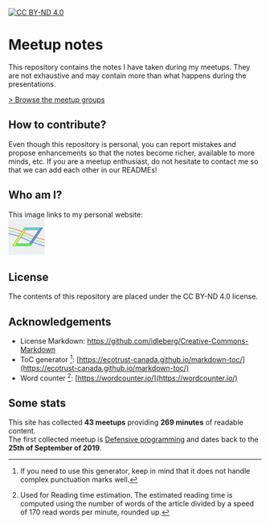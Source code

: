 [![CC BY-ND 4.0](https://i.creativecommons.org/l/by-nd/4.0/88x31.png)](http://creativecommons.org/licenses/by-nd/4.0/)

# Meetup notes

This repository contains the notes I have taken during my meetups. They are not exhaustive and may contain more than what happens during the presentations.

[&gt; Browse the meetup groups](/meetups/)

## How to contribute?

Even though this repository is personal, you can report mistakes and propose enhancements so that the notes become richer, available to more minds, etc.
If you are a meetup enthusiast, do not hesitate to contact me so that we can add each other in our READMEs!

## Who am I?

This image links to my personal website:  
[![Vincenzo Scalzi's logo](/assets/global/images/vcz.png)](https://vcz.fr/)

## License

The contents of this repository are placed under the CC BY-ND 4.0 license.

## Acknowledgements

* License Markdown: [https://github.com/idleberg/Creative-Commons-Markdown
](https://github.com/idleberg/Creative-Commons-Markdown)
* ToC generator [^1]: [https://ecotrust-canada.github.io/markdown-toc/](https://ecotrust-canada.github.io/markdown-toc/)
* Word counter [^2]: [https://wordcounter.io/](https://wordcounter.io/)

## Some stats

This site has collected **43 meetups** providing **269 minutes** of readable content.  
The first collected meetup is [Defensive programming](https://meetups.vcz.fr/meetups/afup-bdx/2018-09-25_Defensive-programming) and dates back to the **25th of September of 2019**.

[^1]: If you need to use this generator, keep in mind that it does not handle complex punctuation marks well.  
[^2]: Used for Reading time estimation. The estimated reading time is computed using the number of words of the article divided by a speed of 170 read words per minute, rounded up.